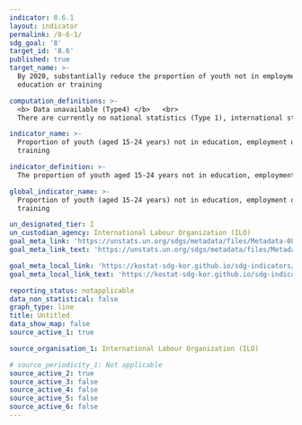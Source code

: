 ```yaml
---
indicator: 8.6.1
layout: indicator
permalink: /8-6-1/
sdg_goal: '8'
target_id: '8.6'
published: true
target_name: >-
  By 2020, substantially reduce the proportion of youth not in employment,
  education or training

computation_definitions: >-
  <b> Data unavailable (Type4) </b>   <br>
  There are currently no national statistics (Type 1), international statistics (Type 2), or alternative national statistics (Type 3) available. The Data of Type 1, type 2, or type 3 can be also included in case of temporary unavailability.

indicator_name: >-
  Proportion of youth (aged 15-24 years) not in education, employment or
  training

indicator_definition: >-
  The proportion of youth aged 15-24 years not in education, employment or training (NEET).

global_indicator_name: >-
  Proportion of youth (aged 15-24 years) not in education, employment or
  training

un_designated_tier: I
un_custodian_agency: International Labour Organization (ILO)
goal_meta_link: 'https://unstats.un.org/sdgs/metadata/files/Metadata-08-06-01.pdf'
goal_meta_link_text: 'https://unstats.un.org/sdgs/metadata/files/Metadata-08-06-01.pdf'

goal_meta_local_link: 'https://kostat-sdg-kor.github.io/sdg-indicators/public/data/Metadata-08-06-01_ENG.pdf'
goal_meta_local_link_text: 'https://kostat-sdg-kor.github.io/sdg-indicators/public/data/Metadata-08-06-01_ENG.pdf'

reporting_status: notapplicable
data_non_statistical: false
graph_type: line
title: Untitled
data_show_map: false
source_active_1: true

source_organisation_1: International Labour Organization (ILO)

# source_periodicity_1: Not applicable
source_active_2: true
source_active_3: false
source_active_4: false
source_active_5: false
source_active_6: false
---
```

